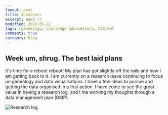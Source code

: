 ```yaml
---
layout: post
title: Ancestors
excerpt: Week ??
modified: 2022-05-22
tags: [genealogy, challenge 52ancestors, AJCrow]
comments: true
category: blog
---
```


## Week um, shrug. The best laid plans

It's time for a reboot reboot!
My plan has got slightly off the rails and now I am getting back to it. I am currently on a research leave continuing to focus on genealogy and data visualisations. I have a few ideas to pursue and getting the data organised in a first action. I have come to see the great value in having a research log, and I ma working my thoughts through a data management plan (DMP).

![Research log]("https://flic.kr/p/2nn9t4P")
